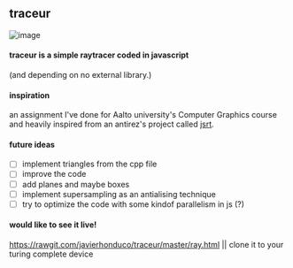 ## traceur

![image](https://cloud.githubusercontent.com/assets/959128/13120173/3277e5ee-d5b5-11e5-8a26-18701f571f32.png)

#### traceur is a simple raytracer coded in javascript
(and depending on no external library.)

#### inspiration
an assignment I've done for Aalto university's Computer Graphics course and heavily inspired from an antirez's project called [jsrt](https://github.com/antirez/jsrt).

#### future ideas
* [ ] implement triangles from the cpp file
* [ ] improve the code
* [ ] add planes and maybe boxes
* [ ] implement supersampling as an antialising technique
* [ ] try to optimize the code with some kindof parallelism in js (?)

#### would like to see it live!
https://rawgit.com/javierhonduco/traceur/master/ray.html
||
clone it to your turing complete device
